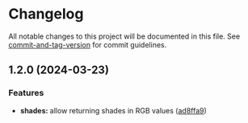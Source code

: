 # Changelog

All notable changes to this project will be documented in this file. See [commit-and-tag-version](https://github.com/absolute-version/commit-and-tag-version) for commit guidelines.

## 1.2.0 (2024-03-23)


### Features

* **shades:** allow returning shades in RGB values ([ad8ffa9](https://github.com/dantzjs/tailwind-shades/commit/ad8ffa98c62e2d53e9dd74679b499ba73fc2d84a))
